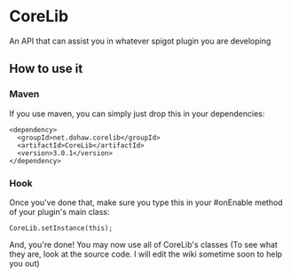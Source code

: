 # CoreLib
An API that can assist you in whatever spigot plugin you are developing

## How to use it
### Maven
If you use maven, you can simply just drop this in your dependencies:
```
<dependency>
  <groupId>net.dohaw.corelib</groupId>
  <artifactId>CoreLib</artifactId>
  <version>3.0.1</version>
</dependency>
```
### Hook
Once you've done that, make sure you type this in your #onEnable method of your plugin's main class:
```
CoreLib.setInstance(this);
```

And, you're done! You may now use all of CoreLib's classes (To see what they are, look at the source code. I will edit the wiki sometime soon to help you out)
